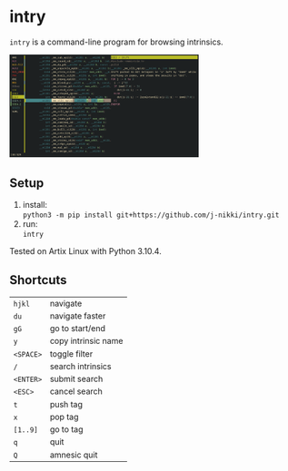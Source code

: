 # intry

`intry` is a command-line program for browsing intrinsics.

<img width="66%" src="https://raw.githubusercontent.com/j-nikki/intry/master/img/screenshot.png">

## Setup

1. install:<br>`python3 -m pip install git+https://github.com/j-nikki/intry.git`
2. run:<br>`intry`

Tested on Artix Linux with Python 3.10.4.

## Shortcuts

<table>
<tr><td><code>hjkl</code></td><td>navigate</td></tr>
<tr><td><code>du</code></td><td>navigate faster</td></tr>
<tr><td><code>gG</code></td><td>go to start/end</td></tr>
<tr><td><code>y</code></td><td>copy intrinsic name</td></tr>
<tr><td><code>&lt;SPACE&gt;</code></td><td>toggle filter</td></tr>
<tr><td><code>/</code></td><td>search intrinsics</td></tr>
<tr><td><code>&lt;ENTER&gt;</code></td><td>submit search</td></tr>
<tr><td><code>&lt;ESC&gt;</code></td><td>cancel search</td></tr>
<tr><td><code>t</code></td><td>push tag</td></tr>
<tr><td><code>x</code></td><td>pop tag</td></tr>
<tr><td><code>[1..9]</code></td><td>go to tag</td></tr>
<!-- TODO: <tr><td><code>:</code></td><td>search tags</td></tr> -->
<!-- <tr><td><code>&lt;TAB&gt;</code></td><td>go to tag 1/2</td></tr> -->
<tr><td><code>q</code></td><td>quit</td></tr>
<tr><td><code>Q</code></td><td>amnesic quit</td></tr>
</table>
